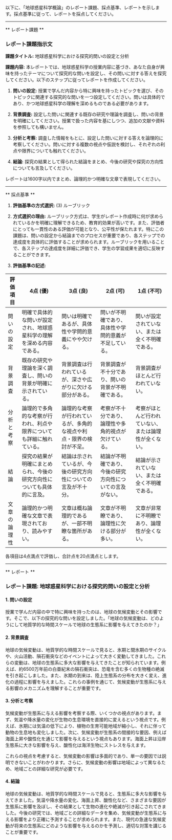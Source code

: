 以下に、「地球惑星科学概論」のレポート課題、採点基準、レポートを示します。採点基準に従って、レポートを採点してください。

---------------------------------------
** レポート課題 **

### レポート課題指示文

**課題タイトル:** 地球惑星科学における探究的問いの設定と分析

**課題内容:** 本レポートでは、地球惑星科学の授業内容に基づき、あなた自身が興味を持ったテーマについて探究的な問いを設定し、その問いに対する答えを探究してください。以下のステップに従ってレポートを作成してください。

1. **問いの設定:** 授業で学んだ内容から特に興味を持ったトピックを選び、そのトピックに関連する探究的な問いを一つ設定してください。問いは具体的であり、かつ地球惑星科学の理解を深めるものである必要があります。

2. **背景調査:** 設定した問いに関連する既存の研究や理論を調査し、問いの背景を明確にしてください。授業で扱った内容を基にしつつ、追加の文献や資料を参照しても構いません。

3. **分析と考察:** 調査した情報をもとに、設定した問いに対する答えを論理的に考察してください。問いに対する複数の視点や仮説を検討し、それぞれの利点や限界についても触れてください。

4. **結論:** 探究の結果として得られた結論をまとめ、今後の研究や探究の方向性についても言及してください。

レポートは1600字以内でまとめ、論理的かつ明確な文章で表現してください。

---------------------------------------
** 採点基準 **

1. **評価基準の方式選択:** (3) ルーブリック

2. **方式選択の理由:** 
   ルーブリック方式は、学生がレポート作成時に何が求められているかを明確に理解できるため、教育的効果が高いです。また、評価者にとっても一貫性のある評価が可能となり、公平性が保たれます。特にこの課題は、問いの設定から結論までのプロセスが重要であり、各ステップでの達成度を具体的に評価することが求められます。ルーブリックを用いることで、各ステップの達成度を詳細に評価でき、学生の学習成果を適切に反映することができます。

3. **評価基準の記述:**

| 評価項目       | 4点 (優)                                                                 | 3点 (良)                                                               | 2点 (可)                                                               | 1点 (不可)                                                             |
|----------------|---------------------------------------------------------------------------|------------------------------------------------------------------------|------------------------------------------------------------------------|------------------------------------------------------------------------|
| 問いの設定     | 明確で具体的な問いが設定され、地球惑星科学の理解を深める内容である。     | 問いは明確であるが、具体性や学問的意義にやや欠ける。                   | 問いが不明確であり、具体性や学問的意義が不足している。                 | 問いが設定されていない、または全く不明確である。                     |
| 背景調査       | 既存の研究や理論を深く調査し、問いの背景が明確に示されている。           | 背景調査は行われているが、深さや広がりに欠ける部分がある。             | 背景調査が不十分であり、問いの背景が不明確である。                     | 背景調査がほとんど行われていない。                                   |
| 分析と考察     | 論理的で多角的な考察が行われ、利点や限界についても詳細に触れている。     | 論理的な考察が行われているが、多角的な視点や利点・限界の検討が不足。   | 考察が不十分であり、論理性や多角的視点が欠けている。                   | 考察がほとんど行われていない、または論理性が全くない。               |
| 結論           | 探究の結果が明確にまとめられ、今後の研究方向性についても具体的に言及。   | 結論は示されているが、今後の研究方向性についての言及が不十分。         | 結論が不明確であり、今後の研究方向性についての言及がない。             | 結論が示されていない、または全く不明確である。                       |
| 文章の論理性   | 論理的かつ明確な文章で表現されており、読みやすい。                       | 文章は概ね論理的であるが、一部不明瞭な箇所がある。                     | 文章が不明瞭であり、論理性に欠ける部分が多い。                         | 文章が非常に不明瞭であり、論理性が全くない。                         |

各項目は4点満点で評価し、合計点を20点満点とします。

---------------------------------------
** レポート **
### レポート課題: 地球惑星科学における探究的問いの設定と分析

#### 1. 問いの設定

授業で学んだ内容の中で特に興味を持ったのは、地球の気候変動とその影響です。そこで、以下の探究的な問いを設定しました。「地球の気候変動は、どのようにして地質学的な時間スケールで地球の生態系に影響を与えてきたのか？」

#### 2. 背景調査

地球の気候変動は、地質学的な時間スケールで見ると、氷期と間氷期のサイクルや、火山活動、隕石衝突などのイベントによって大きく変動してきました。これらの変動は、地球の生態系に多大な影響を与えてきたことが知られています。例えば、約6500万年前の白亜紀末の隕石衝突は、恐竜を含む多くの生物種の絶滅を引き起こしました。また、氷期の到来は、陸上生態系の分布を大きく変え、進化の過程に影響を与えました。これらの事例を通じて、気候変動が生態系に与える影響のメカニズムを理解することが重要です。

#### 3. 分析と考察

気候変動が生態系に与える影響を考察する際、いくつかの視点があります。まず、気温や降水量の変化が生物の生息環境を直接的に変えるという視点です。例えば、氷期には気温の低下により、植物の生育可能地域が縮小し、それに伴って動物の生息地も変化しました。次に、気候変動が生態系の間接的な要因、例えば海面上昇や酸性化を通じて影響を与えるという視点もあります。海面上昇は沿岸生態系に大きな影響を与え、酸性化は海洋生物にストレスを与えます。

これらの視点を考慮すると、気候変動の影響は多面的であり、単一の要因では説明できないことがわかります。さらに、気候変動の影響は地域によって異なるため、地域ごとの詳細な研究が必要です。

#### 4. 結論

地球の気候変動は、地質学的な時間スケールで見ると、生態系に多大な影響を与えてきました。気温や降水量の変化、海面上昇、酸性化など、さまざまな要因が生態系に影響を及ぼし、その結果として生物の進化や絶滅が引き起こされてきました。今後の研究では、地域ごとの詳細なデータを集め、気候変動が生態系に与える影響をより正確に予測することが求められます。また、現代の急速な気候変動が将来の生態系にどのような影響を与えるのかを予測し、適切な対策を講じることが重要です。


